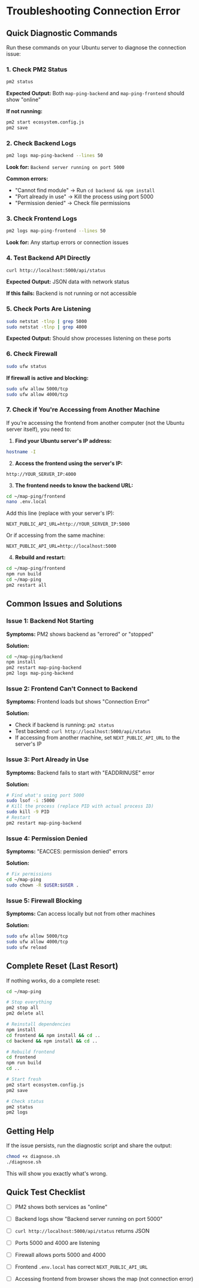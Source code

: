 # Troubleshooting Connection Error

## Quick Diagnostic Commands

Run these commands on your Ubuntu server to diagnose the connection issue:

### 1. Check PM2 Status
```bash
pm2 status
```
**Expected Output:** Both `map-ping-backend` and `map-ping-frontend` should show "online"

**If not running:**
```bash
pm2 start ecosystem.config.js
pm2 save
```

### 2. Check Backend Logs
```bash
pm2 logs map-ping-backend --lines 50
```
**Look for:** `Backend server running on port 5000`

**Common errors:**
- "Cannot find module" → Run `cd backend && npm install`
- "Port already in use" → Kill the process using port 5000
- "Permission denied" → Check file permissions

### 3. Check Frontend Logs
```bash
pm2 logs map-ping-frontend --lines 50
```
**Look for:** Any startup errors or connection issues

### 4. Test Backend API Directly
```bash
curl http://localhost:5000/api/status
```
**Expected Output:** JSON data with network status

**If this fails:** Backend is not running or not accessible

### 5. Check Ports Are Listening
```bash
sudo netstat -tlnp | grep 5000
sudo netstat -tlnp | grep 4000
```
**Expected Output:** Should show processes listening on these ports

### 6. Check Firewall
```bash
sudo ufw status
```
**If firewall is active and blocking:**
```bash
sudo ufw allow 5000/tcp
sudo ufw allow 4000/tcp
```

### 7. Check if You're Accessing from Another Machine

If you're accessing the frontend from another computer (not the Ubuntu server itself), you need to:

1. **Find your Ubuntu server's IP address:**
```bash
hostname -I
```

2. **Access the frontend using the server's IP:**
```
http://YOUR_SERVER_IP:4000
```

3. **The frontend needs to know the backend URL:**
```bash
cd ~/map-ping/frontend
nano .env.local
```

Add this line (replace with your server's IP):
```
NEXT_PUBLIC_API_URL=http://YOUR_SERVER_IP:5000
```

Or if accessing from the same machine:
```
NEXT_PUBLIC_API_URL=http://localhost:5000
```

4. **Rebuild and restart:**
```bash
cd ~/map-ping/frontend
npm run build
cd ~/map-ping
pm2 restart all
```

## Common Issues and Solutions

### Issue 1: Backend Not Starting
**Symptoms:** PM2 shows backend as "errored" or "stopped"

**Solution:**
```bash
cd ~/map-ping/backend
npm install
pm2 restart map-ping-backend
pm2 logs map-ping-backend
```

### Issue 2: Frontend Can't Connect to Backend
**Symptoms:** Frontend loads but shows "Connection Error"

**Solution:**
- Check if backend is running: `pm2 status`
- Test backend: `curl http://localhost:5000/api/status`
- If accessing from another machine, set `NEXT_PUBLIC_API_URL` to the server's IP

### Issue 3: Port Already in Use
**Symptoms:** Backend fails to start with "EADDRINUSE" error

**Solution:**
```bash
# Find what's using port 5000
sudo lsof -i :5000
# Kill the process (replace PID with actual process ID)
sudo kill -9 PID
# Restart
pm2 restart map-ping-backend
```

### Issue 4: Permission Denied
**Symptoms:** "EACCES: permission denied" errors

**Solution:**
```bash
# Fix permissions
cd ~/map-ping
sudo chown -R $USER:$USER .
```

### Issue 5: Firewall Blocking
**Symptoms:** Can access locally but not from other machines

**Solution:**
```bash
sudo ufw allow 5000/tcp
sudo ufw allow 4000/tcp
sudo ufw reload
```

## Complete Reset (Last Resort)

If nothing works, do a complete reset:

```bash
cd ~/map-ping

# Stop everything
pm2 stop all
pm2 delete all

# Reinstall dependencies
npm install
cd frontend && npm install && cd ..
cd backend && npm install && cd ..

# Rebuild frontend
cd frontend
npm run build
cd ..

# Start fresh
pm2 start ecosystem.config.js
pm2 save

# Check status
pm2 status
pm2 logs
```

## Getting Help

If the issue persists, run the diagnostic script and share the output:

```bash
chmod +x diagnose.sh
./diagnose.sh
```

This will show you exactly what's wrong.

## Quick Test Checklist

- [ ] PM2 shows both services as "online"
- [ ] Backend logs show "Backend server running on port 5000"
- [ ] `curl http://localhost:5000/api/status` returns JSON
- [ ] Ports 5000 and 4000 are listening
- [ ] Firewall allows ports 5000 and 4000
- [ ] Frontend `.env.local` has correct `NEXT_PUBLIC_API_URL`
- [ ] Accessing frontend from browser shows the map (not connection error)

